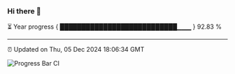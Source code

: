 ### Hi there 👋

⏳ Year progress { ███████████████████████████▁▁▁ } 92.83 %

---

⏰ Updated on Thu, 05 Dec 2024 18:06:34 GMT

![Progress Bar CI](https://github.com/liununu/liununu/workflows/Progress%20Bar%20CI/badge.svg)
